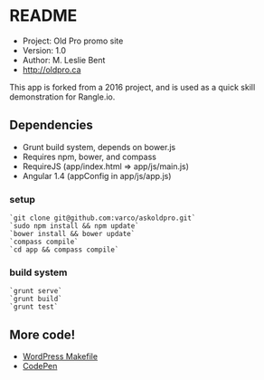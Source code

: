 # README #

 * Project: Old Pro promo site
 * Version: 1.0
 * Author: M. Leslie Bent
 * http://oldpro.ca

This app is forked from a 2016 project, and is used as a quick skill demonstration for Rangle.io.

## Dependencies ##

 * Grunt build system, depends on bower.js
 * Requires npm, bower, and compass
 * RequireJS (app/index.html => app/js/main.js)
 * Angular 1.4 (appConfig in app/js/app.js)

### setup ###

    `git clone git@github.com:varco/askoldpro.git`
    `sudo npm install && npm update`
    `bower install && bower update`
    `compass compile`
    `cd app && compass compile`

### build system ###
    `grunt serve`
    `grunt build`
    `grunt test`

## More code! ##

* [WordPress Makefile](https://github.com/varco/wp-makefile)
* [CodePen](http://codepen.io/var)
